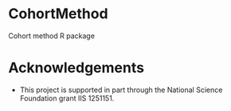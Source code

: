 CohortMethod
============

Cohort method R package

# Acknowledgements
- This project is supported in part through the National Science Foundation grant IIS 1251151.

